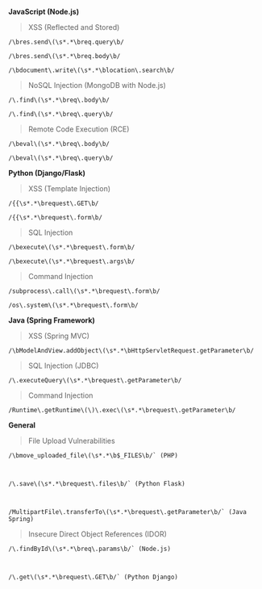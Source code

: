 **JavaScript (Node.js)**

> XSS (Reflected and Stored)

    /\bres.send\(\s*.*\breq.query\b/

    /\bres.send\(\s*.*\breq.body\b/

    /\bdocument\.write\(\s*.*\blocation\.search\b/


> NoSQL Injection (MongoDB with Node.js)

    /\.find\(\s*.*\breq\.body\b/

    /\.find\(\s*.*\breq\.query\b/

> Remote Code Execution (RCE)

    /\beval\(\s*.*\breq\.body\b/

    /\beval\(\s*.*\breq\.query\b/

**Python (Django/Flask)**

> XSS (Template Injection)    

    /{{\s*.*\brequest\.GET\b/

    /{{\s*.*\brequest\.form\b/

> SQL Injection

    /\bexecute\(\s*.*\brequest\.form\b/

    /\bexecute\(\s*.*\brequest\.args\b/

> Command Injection

    /subprocess\.call\(\s*.*\brequest\.form\b/

    /os\.system\(\s*.*\brequest\.form\b/

**Java (Spring Framework)**

> XSS (Spring MVC)

    /\bModelAndView.addObject\(\s*.*\bHttpServletRequest.getParameter\b/

> SQL Injection (JDBC)  

    /\.executeQuery\(\s*.*\brequest\.getParameter\b/

> Command Injection

    /Runtime\.getRuntime\(\)\.exec\(\s*.*\brequest\.getParameter\b/

**General**
> File Upload Vulnerabilities

    /\bmove_uploaded_file\(\s*.*\b$_FILES\b/` (PHP)



    /\.save\(\s*.*\brequest\.files\b/` (Python Flask)



    /MultipartFile\.transferTo\(\s*.*\brequest\.getParameter\b/` (Java Spring)

> Insecure Direct Object References (IDOR)

    /\.findById\(\s*.*\breq\.params\b/` (Node.js)



    /\.get\(\s*.*\brequest\.GET\b/` (Python Django)

